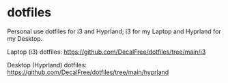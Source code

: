# dotfiles
Personal use dotfiles for i3 and Hyprland; i3 for my Laptop and Hyprland for my Desktop.

Laptop (i3) dotfiles: https://github.com/DecalFree/dotfiles/tree/main/i3

Desktop (Hyprland) dotfiles: https://github.com/DecalFree/dotfiles/tree/main/hyprland
